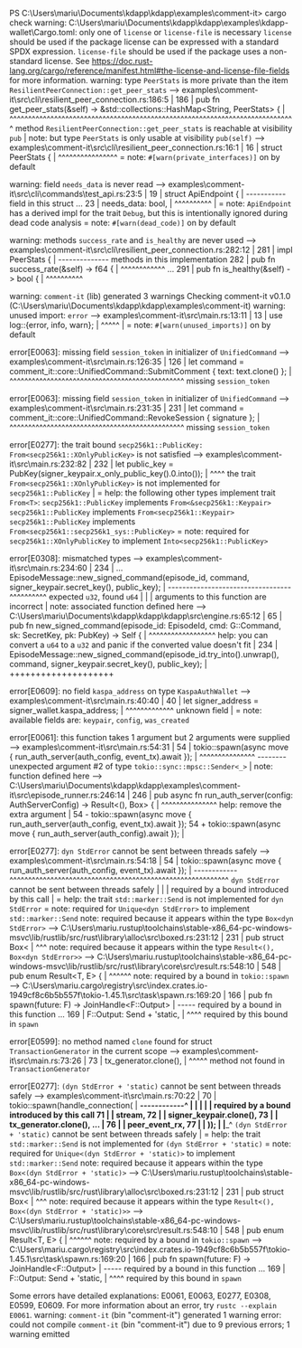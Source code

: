 PS C:\Users\mariu\Documents\kdapp\kdapp\examples\comment-it> cargo check
warning: C:\Users\mariu\Documents\kdapp\kdapp\examples\kdapp-wallet\Cargo.toml: only one of `license` or `license-file` is necessary
`license` should be used if the package license can be expressed with a standard SPDX expression.
`license-file` should be used if the package uses a non-standard license.
See https://doc.rust-lang.org/cargo/reference/manifest.html#the-license-and-license-file-fields for more information.
warning: type `PeerStats` is more private than the item `ResilientPeerConnection::get_peer_stats`
   --> examples\comment-it\src\cli\resilient_peer_connection.rs:186:5
    |
186 |     pub fn get_peer_stats(&self) -> &std::collections::HashMap<String, PeerStats> {
    |     ^^^^^^^^^^^^^^^^^^^^^^^^^^^^^^^^^^^^^^^^^^^^^^^^^^^^^^^^^^^^^^^^^^^^^^^^^^^^^ method `ResilientPeerConnection::get_peer_stats` is reachable at visibility `pub`
    |
note: but type `PeerStats` is only usable at visibility `pub(self)`
   --> examples\comment-it\src\cli\resilient_peer_connection.rs:16:1
    |
16  | struct PeerStats {
    | ^^^^^^^^^^^^^^^^
    = note: `#[warn(private_interfaces)]` on by default

warning: field `needs_data` is never read
  --> examples\comment-it\src\cli\commands\test_api.rs:23:5
   |
19 | struct ApiEndpoint {
   |        ----------- field in this struct
...
23 |     needs_data: bool,
   |     ^^^^^^^^^^
   |
   = note: `ApiEndpoint` has a derived impl for the trait `Debug`, but this is intentionally ignored during dead code analysis
   = note: `#[warn(dead_code)]` on by default

warning: methods `success_rate` and `is_healthy` are never used
   --> examples\comment-it\src\cli\resilient_peer_connection.rs:282:12
    |
281 | impl PeerStats {
    | -------------- methods in this implementation
282 |     pub fn success_rate(&self) -> f64 {
    |            ^^^^^^^^^^^^
...
291 |     pub fn is_healthy(&self) -> bool {
    |            ^^^^^^^^^^

warning: `comment-it` (lib) generated 3 warnings
    Checking comment-it v0.1.0 (C:\Users\mariu\Documents\kdapp\kdapp\examples\comment-it)
warning: unused import: `error`
  --> examples\comment-it\src\main.rs:13:11
   |
13 | use log::{error, info, warn};
   |           ^^^^^
   |
   = note: `#[warn(unused_imports)]` on by default

error[E0063]: missing field `session_token` in initializer of `UnifiedCommand`
   --> examples\comment-it\src\main.rs:126:35
    |
126 |                     let command = comment_it::core::UnifiedCommand::SubmitComment { text: text.clone() };
    |                                   ^^^^^^^^^^^^^^^^^^^^^^^^^^^^^^^^^^^^^^^^^^^^^^^ missing `session_token`

error[E0063]: missing field `session_token` in initializer of `UnifiedCommand`
   --> examples\comment-it\src\main.rs:231:35
    |
231 |                     let command = comment_it::core::UnifiedCommand::RevokeSession { signature };
    |                                   ^^^^^^^^^^^^^^^^^^^^^^^^^^^^^^^^^^^^^^^^^^^^^^^ missing `session_token`

error[E0277]: the trait bound `secp256k1::PublicKey: From<secp256k1::XOnlyPublicKey>` is not satisfied
   --> examples\comment-it\src\main.rs:232:82
    |
232 |                     let public_key = PubKey(signer_keypair.x_only_public_key().0.into());
    |                                                                                  ^^^^ the trait `From<secp256k1::XOnlyPublicKey>` is not implemented for `secp256k1::PublicKey`
    |
    = help: the following other types implement trait `From<T>`:
              `secp256k1::PublicKey` implements `From<&secp256k1::Keypair>`
              `secp256k1::PublicKey` implements `From<secp256k1::Keypair>`
              `secp256k1::PublicKey` implements `From<secp256k1::secp256k1_sys::PublicKey>`
    = note: required for `secp256k1::XOnlyPublicKey` to implement `Into<secp256k1::PublicKey>`

error[E0308]: mismatched types
   --> examples\comment-it\src\main.rs:234:60
    |
234 | ...   EpisodeMessage::new_signed_command(episode_id, command, signer_keypair.secret_key(), public_key);
    |       ---------------------------------- ^^^^^^^^^^ expected `u32`, found `u64`
    |       |
    |       arguments to this function are incorrect
    |
note: associated function defined here
   --> C:\Users\mariu\Documents\kdapp\kdapp\kdapp\src\engine.rs:65:12
    |
65  |     pub fn new_signed_command(episode_id: EpisodeId, cmd: G::Command, sk: SecretKey, pk: PubKey) -> Self {
    |            ^^^^^^^^^^^^^^^^^^
help: you can convert a `u64` to a `u32` and panic if the converted value doesn't fit
    |
234 |                         EpisodeMessage::new_signed_command(episode_id.try_into().unwrap(), command, signer_keypair.secret_key(), public_key);
    |                                                                      ++++++++++++++++++++

error[E0609]: no field `kaspa_address` on type `KaspaAuthWallet`
  --> examples\comment-it\src\main.rs:40:40
   |
40 |     let signer_address = signer_wallet.kaspa_address;
   |                                        ^^^^^^^^^^^^^ unknown field
   |
   = note: available fields are: `keypair`, `config`, `was_created`

error[E0061]: this function takes 1 argument but 2 arguments were supplied
   --> examples\comment-it\src\main.rs:54:31
    |
54  |     tokio::spawn(async move { run_auth_server(auth_config, event_tx).await });
    |                               ^^^^^^^^^^^^^^^              -------- unexpected argument #2 of type `tokio::sync::mpsc::Sender<_>`
    |
note: function defined here
   --> C:\Users\mariu\Documents\kdapp\kdapp\examples\comment-it\src\episode_runner.rs:246:14
    |
246 | pub async fn run_auth_server(config: AuthServerConfig) -> Result<(), Box<dyn std::error::Error>> {
    |              ^^^^^^^^^^^^^^^
help: remove the extra argument
    |
54  -     tokio::spawn(async move { run_auth_server(auth_config, event_tx).await });
54  +     tokio::spawn(async move { run_auth_server(auth_config).await });
    |

error[E0277]: `dyn StdError` cannot be sent between threads safely
   --> examples\comment-it\src\main.rs:54:18
    |
54  |     tokio::spawn(async move { run_auth_server(auth_config, event_tx).await });
    |     ------------ ^^^^^^^^^^^^^^^^^^^^^^^^^^^^^^^^^^^^^^^^^^^^^^^^^^^^^^^^^^^ `dyn StdError` cannot be sent between threads safely
    |     |
    |     required by a bound introduced by this call
    |
    = help: the trait `std::marker::Send` is not implemented for `dyn StdError`
    = note: required for `Unique<dyn StdError>` to implement `std::marker::Send`
note: required because it appears within the type `Box<dyn StdError>`
   --> C:\Users\mariu\.rustup\toolchains\stable-x86_64-pc-windows-msvc\lib/rustlib/src/rust\library\alloc\src\boxed.rs:231:12
    |
231 | pub struct Box<
    |            ^^^
note: required because it appears within the type `Result<(), Box<dyn StdError>>`
   --> C:\Users\mariu\.rustup\toolchains\stable-x86_64-pc-windows-msvc\lib/rustlib/src/rust\library\core\src\result.rs:548:10
    |
548 | pub enum Result<T, E> {
    |          ^^^^^^
note: required by a bound in `tokio::spawn`
   --> C:\Users\mariu\.cargo\registry\src\index.crates.io-1949cf8c6b5b557f\tokio-1.45.1\src\task\spawn.rs:169:20
    |
166 |     pub fn spawn<F>(future: F) -> JoinHandle<F::Output>
    |            ----- required by a bound in this function
...
169 |         F::Output: Send + 'static,
    |                    ^^^^ required by this bound in `spawn`

error[E0599]: no method named `clone` found for struct `TransactionGenerator` in the current scope
  --> examples\comment-it\src\main.rs:73:26
   |
73 |             tx_generator.clone(),
   |                          ^^^^^ method not found in `TransactionGenerator`

error[E0277]: `(dyn StdError + 'static)` cannot be sent between threads safely
   --> examples\comment-it\src\main.rs:70:22
    |
70  |           tokio::spawn(handle_connection(
    |  _________------------_^
    | |         |
    | |         required by a bound introduced by this call
71  | |             stream,
72  | |             signer_keypair.clone(),
73  | |             tx_generator.clone(),
...   |
76  | |             peer_event_rx,
77  | |         ));
    | |_________^ `(dyn StdError + 'static)` cannot be sent between threads safely
    |
    = help: the trait `std::marker::Send` is not implemented for `(dyn StdError + 'static)`
    = note: required for `Unique<(dyn StdError + 'static)>` to implement `std::marker::Send`
note: required because it appears within the type `Box<(dyn StdError + 'static)>`
   --> C:\Users\mariu\.rustup\toolchains\stable-x86_64-pc-windows-msvc\lib/rustlib/src/rust\library\alloc\src\boxed.rs:231:12
    |
231 | pub struct Box<
    |            ^^^
note: required because it appears within the type `Result<(), Box<(dyn StdError + 'static)>>`
   --> C:\Users\mariu\.rustup\toolchains\stable-x86_64-pc-windows-msvc\lib/rustlib/src/rust\library\core\src\result.rs:548:10
    |
548 | pub enum Result<T, E> {
    |          ^^^^^^
note: required by a bound in `tokio::spawn`
   --> C:\Users\mariu\.cargo\registry\src\index.crates.io-1949cf8c6b5b557f\tokio-1.45.1\src\task\spawn.rs:169:20
    |
166 |     pub fn spawn<F>(future: F) -> JoinHandle<F::Output>
    |            ----- required by a bound in this function
...
169 |         F::Output: Send + 'static,
    |                    ^^^^ required by this bound in `spawn`

Some errors have detailed explanations: E0061, E0063, E0277, E0308, E0599, E0609.
For more information about an error, try `rustc --explain E0061`.
warning: `comment-it` (bin "comment-it") generated 1 warning
error: could not compile `comment-it` (bin "comment-it") due to 9 previous errors; 1 warning emitted